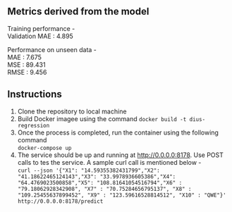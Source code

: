 ## Metrics derived from the model
Training performance - <br>
Validation MAE : 4.895 

Performance on unseen data - <br>
MAE :  7.675 <br>
MSE :  89.431 <br>
RMSE : 9.456 <br>

## Instructions
1. Clone the repository to local machine
2. Build Docker imagee using the command `docker build -t dius-regression`
3. Once the process is completed, run the container using the following command <br>
`docker-compose up`
4. The service should be up and running at http://0.0.0.0:8178. Use POST calls to tes the service. A sample curl call is mentioned below - <br>
`curl --json '{"X1": "14.59355382431799","X2": "41.18622465124143","X3": "33.9978936605386","X4": "64.4769023500858","X5": "108.81641054516794","X6" : "79.18062928342908", "X7" : "70.75284656795137", "X8" : "109.25455637899452", "X9" : "123.59616528814512", "X10" : "QWE"}' http://0.0.0.0:8178/predict`